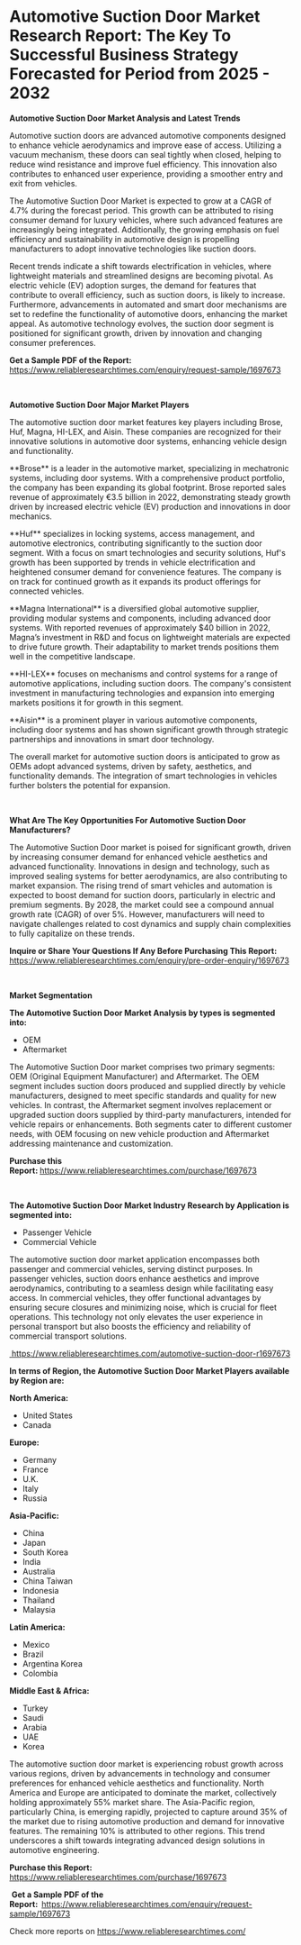 <p><h1>Automotive Suction Door Market Research Report: The Key To Successful Business Strategy Forecasted for Period from 2025 - 2032</h1></p><p><strong>Automotive Suction Door Market Analysis and Latest Trends</strong></p>
<p><p>Automotive suction doors are advanced automotive components designed to enhance vehicle aerodynamics and improve ease of access. Utilizing a vacuum mechanism, these doors can seal tightly when closed, helping to reduce wind resistance and improve fuel efficiency. This innovation also contributes to enhanced user experience, providing a smoother entry and exit from vehicles.</p><p>The Automotive Suction Door Market is expected to grow at a CAGR of 4.7% during the forecast period. This growth can be attributed to rising consumer demand for luxury vehicles, where such advanced features are increasingly being integrated. Additionally, the growing emphasis on fuel efficiency and sustainability in automotive design is propelling manufacturers to adopt innovative technologies like suction doors.</p><p>Recent trends indicate a shift towards electrification in vehicles, where lightweight materials and streamlined designs are becoming pivotal. As electric vehicle (EV) adoption surges, the demand for features that contribute to overall efficiency, such as suction doors, is likely to increase. Furthermore, advancements in automated and smart door mechanisms are set to redefine the functionality of automotive doors, enhancing the market appeal. As automotive technology evolves, the suction door segment is positioned for significant growth, driven by innovation and changing consumer preferences.</p></p>
<p><strong>Get a Sample PDF of the Report:&nbsp;</strong> <a href="https://www.reliableresearchtimes.com/enquiry/request-sample/1697673?utm_campaign=3167&utm_medium=2&utm_source=Github&utm_content=ia&utm_term=24032025&utm_id=automotive-suction-door">https://www.reliableresearchtimes.com/enquiry/request-sample/1697673</a></p>
<p>&nbsp;</p>
<p><strong>Automotive Suction Door Major Market Players</strong></p>
<p><p>The automotive suction door market features key players including Brose, Huf, Magna, HI-LEX, and Aisin. These companies are recognized for their innovative solutions in automotive door systems, enhancing vehicle design and functionality.</p><p>**Brose** is a leader in the automotive market, specializing in mechatronic systems, including door systems. With a comprehensive product portfolio, the company has been expanding its global footprint. Brose reported sales revenue of approximately €3.5 billion in 2022, demonstrating steady growth driven by increased electric vehicle (EV) production and innovations in door mechanics.</p><p>**Huf** specializes in locking systems, access management, and automotive electronics, contributing significantly to the suction door segment. With a focus on smart technologies and security solutions, Huf's growth has been supported by trends in vehicle electrification and heightened consumer demand for convenience features. The company is on track for continued growth as it expands its product offerings for connected vehicles.</p><p>**Magna International** is a diversified global automotive supplier, providing modular systems and components, including advanced door systems. With reported revenues of approximately $40 billion in 2022, Magna’s investment in R&D and focus on lightweight materials are expected to drive future growth. Their adaptability to market trends positions them well in the competitive landscape.</p><p>**HI-LEX** focuses on mechanisms and control systems for a range of automotive applications, including suction doors. The company's consistent investment in manufacturing technologies and expansion into emerging markets positions it for growth in this segment.</p><p>**Aisin** is a prominent player in various automotive components, including door systems and has shown significant growth through strategic partnerships and innovations in smart door technology. </p><p>The overall market for automotive suction doors is anticipated to grow as OEMs adopt advanced systems, driven by safety, aesthetics, and functionality demands. The integration of smart technologies in vehicles further bolsters the potential for expansion.</p></p>
<p>&nbsp;</p>
<p><strong>What Are The Key Opportunities For Automotive Suction Door Manufacturers?</strong></p>
<p><p>The Automotive Suction Door market is poised for significant growth, driven by increasing consumer demand for enhanced vehicle aesthetics and advanced functionality. Innovations in design and technology, such as improved sealing systems for better aerodynamics, are also contributing to market expansion. The rising trend of smart vehicles and automation is expected to boost demand for suction doors, particularly in electric and premium segments. By 2028, the market could see a compound annual growth rate (CAGR) of over 5%. However, manufacturers will need to navigate challenges related to cost dynamics and supply chain complexities to fully capitalize on these trends.</p></p>
<p><strong>Inquire or Share Your Questions If Any Before Purchasing This Report:</strong> <a href="https://www.reliableresearchtimes.com/enquiry/pre-order-enquiry/1697673?utm_campaign=3167&utm_medium=2&utm_source=Github&utm_content=ia&utm_term=24032025&utm_id=automotive-suction-door">https://www.reliableresearchtimes.com/enquiry/pre-order-enquiry/1697673</a></p>
<p>&nbsp;</p>
<p><strong>Market Segmentation</strong></p>
<p><strong>The Automotive Suction Door Market Analysis by types is segmented into:</strong></p>
<p><ul><li>OEM</li><li>Aftermarket</li></ul></p>
<p><p>The Automotive Suction Door market comprises two primary segments: OEM (Original Equipment Manufacturer) and Aftermarket. The OEM segment includes suction doors produced and supplied directly by vehicle manufacturers, designed to meet specific standards and quality for new vehicles. In contrast, the Aftermarket segment involves replacement or upgraded suction doors supplied by third-party manufacturers, intended for vehicle repairs or enhancements. Both segments cater to different customer needs, with OEM focusing on new vehicle production and Aftermarket addressing maintenance and customization.</p></p>
<p><strong>Purchase this Report:&nbsp;</strong><a href="https://www.reliableresearchtimes.com/purchase/1697673?utm_campaign=3167&utm_medium=2&utm_source=Github&utm_content=ia&utm_term=24032025&utm_id=automotive-suction-door">https://www.reliableresearchtimes.com/purchase/1697673</a></p>
<p>&nbsp;</p>
<p><strong>The Automotive Suction Door Market Industry Research by Application is segmented into:</strong></p>
<p><ul><li>Passenger Vehicle</li><li>Commercial Vehicle</li></ul></p>
<p><p>The automotive suction door market application encompasses both passenger and commercial vehicles, serving distinct purposes. In passenger vehicles, suction doors enhance aesthetics and improve aerodynamics, contributing to a seamless design while facilitating easy access. In commercial vehicles, they offer functional advantages by ensuring secure closures and minimizing noise, which is crucial for fleet operations. This technology not only elevates the user experience in personal transport but also boosts the efficiency and reliability of commercial transport solutions.</p></p>
<p><a href="https://www.reliableresearchtimes.com/automotive-suction-door-r1697673?utm_campaign=3167&utm_medium=2&utm_source=Github&utm_content=ia&utm_term=24032025&utm_id=automotive-suction-door">&nbsp;https://www.reliableresearchtimes.com/automotive-suction-door-r1697673</a></p>
<p><strong>In terms of Region, the Automotive Suction Door Market Players available by Region are:</strong></p>
<p>
    <p> <strong> North America: </strong>
        <ul>
            <li>United States</li>
            <li>Canada</li>
        </ul>
        </p> 
    <p> <strong> Europe: </strong>
        <ul>
            <li>Germany</li>
            <li>France</li>
            <li>U.K.</li>
            <li>Italy</li>
            <li>Russia</li>
        </ul>
        </p> 
    <p> <strong> Asia-Pacific: </strong>
        <ul>
            <li>China</li>
            <li>Japan</li>
            <li>South Korea</li>
            <li>India</li>
            <li>Australia</li>
            <li>China Taiwan</li>
            <li>Indonesia</li>
            <li>Thailand</li>
            <li>Malaysia</li>
        </ul>
        </p> 
    <p> <strong> Latin America: </strong>
        <ul>
            <li>Mexico</li>
            <li>Brazil</li>
            <li>Argentina Korea</li>
            <li>Colombia</li>
        </ul>
        </p> 
    <p> <strong> Middle East & Africa: </strong>
        <ul>
            <li>Turkey</li>
            <li>Saudi</li>
            <li>Arabia</li>
            <li>UAE</li>
            <li>Korea</li>
        </ul>
    </p>
    </p>
<p><p>The automotive suction door market is experiencing robust growth across various regions, driven by advancements in technology and consumer preferences for enhanced vehicle aesthetics and functionality. North America and Europe are anticipated to dominate the market, collectively holding approximately 55% market share. The Asia-Pacific region, particularly China, is emerging rapidly, projected to capture around 35% of the market due to rising automotive production and demand for innovative features. The remaining 10% is attributed to other regions. This trend underscores a shift towards integrating advanced design solutions in automotive engineering.</p></p>
<p><strong>Purchase this Report: </strong><a href="https://www.reliableresearchtimes.com/purchase/1697673?utm_campaign=3167&utm_medium=2&utm_source=Github&utm_content=ia&utm_term=24032025&utm_id=automotive-suction-door">https://www.reliableresearchtimes.com/purchase/1697673</a></p>
<p>&nbsp;<strong>Get a Sample PDF of the Report:&nbsp;&nbsp;</strong><a href="https://www.reliableresearchtimes.com/enquiry/request-sample/1697673?utm_campaign=3167&utm_medium=2&utm_source=Github&utm_content=ia&utm_term=24032025&utm_id=automotive-suction-door">https://www.reliableresearchtimes.com/enquiry/request-sample/1697673</a></p>
<p><strong></strong></p>
<p>Check more reports on <a href="https://www.reliableresearchtimes.com/?utm_campaign=3167&utm_medium=2&utm_source=Github&utm_content=ia&utm_term=24032025&utm_id=automotive-suction-door">https://www.reliableresearchtimes.com/</a></p>